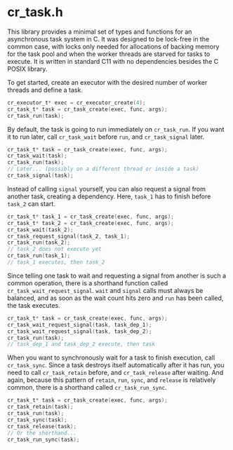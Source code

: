 # cr_task.h

This library provides a minimal set of types and functions for an asynchronous task system in C. 
It was designed to be lock-free in the common case, with locks only needed for allocations of backing memory for the task pool and when the worker threads are starved for tasks to execute. It is written in standard C11 with no dependencies besides the C POSIX library.

To get started, create an executor with the desired number of worker threads and define a task.
```C
cr_executor_t* exec = cr_executor_create(4);
cr_task_t* task = cr_task_create(exec, func, args);
cr_task_run(task);
```

By default, the task is going to run immediately on `cr_task_run`. If you want it to run later, call `cr_task_wait` before `run`, and `cr_task_signal` later.

```C
cr_task_t* task = cr_task_create(exec, func, args);
cr_task_wait(task);
cr_task_run(task);
// Later... (possibly on a different thread or inside a task)
cr_task_signal(task);
```

Instead of calling `signal` yourself, you can also request a signal from another task, creating a dependency. Here, `task_1` has to finish before `task_2` can start.

```C
cr_task_t* task_1 = cr_task_create(exec, func, args);
cr_task_t* task_2 = cr_task_create(exec, func, args);
cr_task_wait(task_2);
cr_task_request_signal(task_2, task_1);
cr_task_run(task_2);
// task_2 does not execute yet
cr_task_run(task_1);
// task_1 executes, then task_2
```

Since telling one task to wait and requesting a signal from another is such a common operation, there is a shorthand function called `cr_task_wait_request_signal`. `wait` and `signal` calls must always be balanced, and as soon as the wait count hits zero and `run` has been called, the task executes.

```C
cr_task_t* task = cr_task_create(exec, func, args);
cr_task_wait_request_signal(task, task_dep_1);
cr_task_wait_request_signal(task, task_dep_2);
cr_task_run(task);
// task_dep_1 and task_dep_2 execute, then task
```

When you want to synchronously wait for a task to finish execution, call `cr_task_sync`. Since a task destroys itself automatically after it has run, you need to call `cr_task_retain` before, and `cr_task_release` after waiting. And again, because this pattern of `retain`, `run`, `sync`, and `release` is relatively common, there is a shorthand called `cr_task_run_sync`.

```C
cr_task_t* task = cr_task_create(exec, func, args);
cr_task_retain(task);
cr_task_run(task);
cr_task_sync(task);
cr_task_release(task);
// Or the shorthand...
cr_task_run_sync(task);
```
